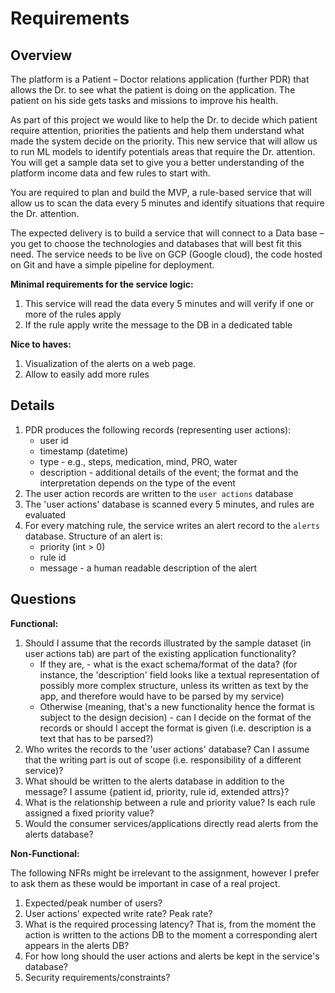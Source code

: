 # Requirements

## Overview

The platform is a Patient – Doctor relations application (further PDR) that allows the Dr. to see what the patient is doing on the application. The patient on his side gets tasks and missions to improve his health.

As part of this project we would like to help the Dr. to decide which patient require attention, priorities the patients and help them understand what made the system decide on the priority. This new service that will allow us to run ML models to identify potentials areas that require the Dr. attention. You will get a sample data set to give you a better understanding of the platform income data and few rules to start with.

You are required to plan and build the MVP, a rule-based service that will allow us to scan the data every 5 minutes and identify situations that require the Dr. attention.

The expected delivery is to build a service that will connect to a Data base – you get to choose the technologies and databases that will best fit this need. The service needs to be live on GCP (Google cloud), the code hosted on Git and have a simple pipeline for deployment. 

**Minimal requirements for the service logic:**

1. This service will read the data every 5 minutes and will verify if one or more of the rules apply
2. If the rule apply write the message to the DB in a dedicated table

**Nice to haves:**

1. Visualization of the alerts on a web page.
2. Allow to easily add more rules

## Details

1. PDR produces the following records (representing user actions):
   - user id
   - timestamp (datetime)
   - type - e.g., steps, medication, mind, PRO, water
   - description - additional details of the event; the format and the interpretation depends on the type of the event
2. The user action records are written to the `user actions` database
3. The 'user actions' database is scanned every 5 minutes, and rules are evaluated
4. For every matching rule, the service writes an alert record to the `alerts` database. Structure of an alert is:
   - priority (int > 0)
   - rule id
   - message - a human readable description of the alert

## Questions

**Functional:**

1. Should I assume that the records illustrated by the sample dataset (in user actions tab) are part of the existing application functionality?
   - If they are, - what is the exact schema/format of the data? (for instance, the 'description' field looks like a textual representation of possibly more complex structure, unless its written as text by the app, and therefore would have to be parsed by my service)
   - Otherwise (meaning, that's a new functionality hence the format is subject to the design decision) - can I decide on the format of the records or should I accept the format is given (i.e. description is a text that has to be parsed?)
2. Who writes the records to the 'user actions' database? Can I assume that the writing part is out of scope (i.e. responsibility of a different service)?
3. What should be written to the alerts database in addition to the message? I assume {patient id, priority, rule id, extended attrs}?
4. What is the relationship between a rule and priority value? Is each rule assigned a fixed priority value?
5. Would the consumer services/applications directly read alerts from the alerts database?

**Non-Functional:**

The following NFRs might be irrelevant to the assignment, however I prefer to ask them as these would be important in case of a real project.

1. Expected/peak number of users?
2. User actions' expected write rate? Peak rate?
3. What is the required processing latency? That is, from the moment the action is written to the actions DB to the moment a corresponding alert appears in the alerts DB?
4. For how long should the user actions and alerts be kept in the service's database?
5. Security requirements/constraints?
